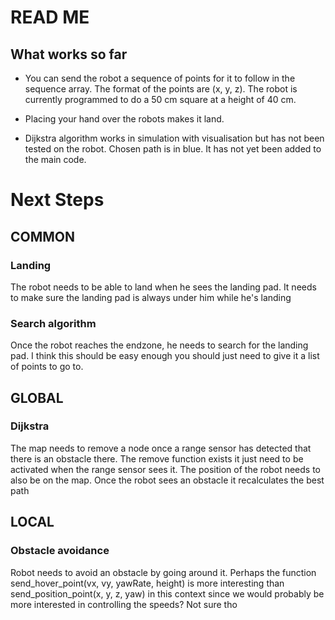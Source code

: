 # READ ME
## What works so far
- You can send the robot a sequence of points for it to follow in the sequence array. The format of the points are (x, y, z). The robot is currently programmed to do a 50 cm square at a height of 40 cm. 

- Placing your hand over the robots makes it land.

- Dijkstra algorithm works in simulation with visualisation but has not been tested on the robot. Chosen path is in blue. It has not yet been added to the main code.

# Next Steps

## COMMON  

### Landing
The robot needs to be able to land when he sees the landing pad. It needs to make sure the landing pad is always under him while he's landing

### Search algorithm
Once the robot reaches the endzone, he needs to search for the landing pad. I think this should be easy enough you should just need to give it a list of points to go to.

## GLOBAL

### Dijkstra
The map needs to remove a node once a range sensor has detected that there is an obstacle there. The remove function exists it just need to be activated when the range sensor sees it. The position of the robot needs to also be on the map. Once the robot sees an obstacle it recalculates the best path

## LOCAL
### Obstacle avoidance
Robot needs to avoid an obstacle by going around it. Perhaps the function send_hover_point(vx, vy, yawRate, height) is more interesting than send_position_point(x, y, z, yaw) in this context since we would probably
be more interested in controlling the speeds? Not sure tho

